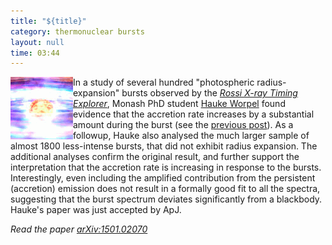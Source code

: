 ```yaml
---
title: "${title}"
category: thermonuclear bursts
layout: null
time: 03:44
---
```

<!-- converted from blosxom format post by dkg 22.1.2022 -->
<img src="images/burstzoom.gif" width="100" align="left">
In a study of several hundred "photospheric radius-expansion" bursts observed by the 
<a href="http://heasarc.gsfc.nasa.gov/docs/xte/"><em>Rossi X-ray Timing Explorer</a></em>, Monash PhD student
<a href="http://users.monash.edu.au/~hworpel">Hauke Worpel</a> 
found evidence that the accretion rate increases by a substantial amount during
the burst (see the 
<a href="/~dgallow/cgi-bin/blosxom.cgi/thermonuclear%20bursts/accretion-rate.html">previous post</a>).
As a followup, Hauke also analysed the much larger sample of almost 1800 less-intense
bursts, that did not exhibit radius expansion. The additional analyses confirm
the original result, and further support the interpretation that the 
accretion rate is increasing in response to the bursts. Interestingly, even 
including the amplified contribution from the persistent (accretion) emission
does not result in a formally good fit to all the spectra, suggesting that
the burst spectrum deviates significantly from a blackbody.
Hauke's paper was just accepted by ApJ.
<p>
<em>Read the paper <a href="http://arxiv.org/abs/1501.02070">arXiv:1501.02070</a></em>
